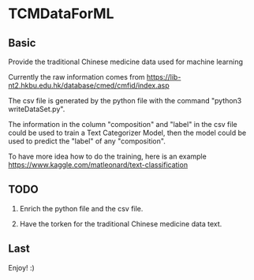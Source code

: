 # TCMDataForML

## Basic
Provide the traditional Chinese medicine data used for machine learning

Currently the raw information comes from https://lib-nt2.hkbu.edu.hk/database/cmed/cmfid/index.asp

The csv file is generated by the python file with the command "python3 writeDataSet.py".

The information in the column "composition" and "label" in the csv file could be used to train a Text Categorizer Model,
then the model could be used to predict the "label" of any "composition".

To have more idea how to do the training, here is an example https://www.kaggle.com/matleonard/text-classification

## TODO
1. Enrich the python file and the csv file.

2. Have the torken for the traditional Chinese medicine data text.

## Last
Enjoy! :)


